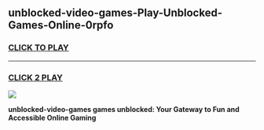 
## unblocked-video-games-Play-Unblocked-Games-Online-0rpfo
<h3>
<a href="https://premium76.site?title=unblocked-video-games&ref=24A">CLICK TO PLAY</a></h3>
<hr>

<h3>
<a href="https://premium76.site?title=unblocked-video-games&ref=24A">CLICK 2 PLAY</a>
  
</h3>

<a href="https://premium76.site?title=unblocked-video-games&ref=24A"><img src="https://clearcache.store/games.png"></a>


**unblocked-video-games games unblocked: Your Gateway to Fun and Accessible Online Gaming**
